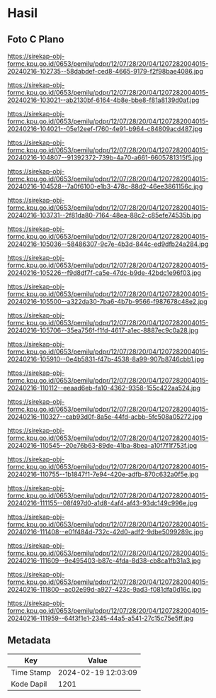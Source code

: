 # Hasil

## Foto C Plano

https://sirekap-obj-formc.kpu.go.id/0653/pemilu/pdpr/12/07/28/20/04/1207282004015-20240216-102735--58dabdef-ced8-4665-9179-f2f98bae4086.jpg

https://sirekap-obj-formc.kpu.go.id/0653/pemilu/pdpr/12/07/28/20/04/1207282004015-20240216-103021--ab2130bf-6164-4b8e-bbe8-f81a8139d0af.jpg

https://sirekap-obj-formc.kpu.go.id/0653/pemilu/pdpr/12/07/28/20/04/1207282004015-20240216-104021--05e12eef-f760-4e91-b964-c84809acd487.jpg

https://sirekap-obj-formc.kpu.go.id/0653/pemilu/pdpr/12/07/28/20/04/1207282004015-20240216-104807--91392372-739b-4a70-a661-6605781315f5.jpg

https://sirekap-obj-formc.kpu.go.id/0653/pemilu/pdpr/12/07/28/20/04/1207282004015-20240216-104528--7a0f6100-e1b3-478c-88d2-46ee3861156c.jpg

https://sirekap-obj-formc.kpu.go.id/0653/pemilu/pdpr/12/07/28/20/04/1207282004015-20240216-103731--2f81da80-7164-48ea-88c2-c85efe74535b.jpg

https://sirekap-obj-formc.kpu.go.id/0653/pemilu/pdpr/12/07/28/20/04/1207282004015-20240216-105036--58486307-9c7e-4b3d-844c-ed9dfb24a284.jpg

https://sirekap-obj-formc.kpu.go.id/0653/pemilu/pdpr/12/07/28/20/04/1207282004015-20240216-105226--f9d8df7f-ca5e-47dc-b9de-42bdc1e96f03.jpg

https://sirekap-obj-formc.kpu.go.id/0653/pemilu/pdpr/12/07/28/20/04/1207282004015-20240216-105500--a322da30-7ba6-4b7b-9566-f987678c48e2.jpg

https://sirekap-obj-formc.kpu.go.id/0653/pemilu/pdpr/12/07/28/20/04/1207282004015-20240216-105706--35ea756f-f1fd-4617-a1ec-8887ec9c0a28.jpg

https://sirekap-obj-formc.kpu.go.id/0653/pemilu/pdpr/12/07/28/20/04/1207282004015-20240216-105910--0e4b5831-f47b-4538-8a99-907b8746cbb1.jpg

https://sirekap-obj-formc.kpu.go.id/0653/pemilu/pdpr/12/07/28/20/04/1207282004015-20240216-110112--eeaad6eb-fa10-4362-9358-155c422aa524.jpg

https://sirekap-obj-formc.kpu.go.id/0653/pemilu/pdpr/12/07/28/20/04/1207282004015-20240216-110327--cab93d0f-8a5e-44fd-acbb-5fc508a05272.jpg

https://sirekap-obj-formc.kpu.go.id/0653/pemilu/pdpr/12/07/28/20/04/1207282004015-20240216-110545--20e76b63-89de-41ba-8bea-a10f7f1f753f.jpg

https://sirekap-obj-formc.kpu.go.id/0653/pemilu/pdpr/12/07/28/20/04/1207282004015-20240216-110755--1b1847f1-7e94-420e-adfb-870c632a0f5e.jpg

https://sirekap-obj-formc.kpu.go.id/0653/pemilu/pdpr/12/07/28/20/04/1207282004015-20240216-111155--08f497d0-a1d8-4af4-af43-93dc149c996e.jpg

https://sirekap-obj-formc.kpu.go.id/0653/pemilu/pdpr/12/07/28/20/04/1207282004015-20240216-111408--e01f484d-732c-42d0-adf2-9dbe5099289c.jpg

https://sirekap-obj-formc.kpu.go.id/0653/pemilu/pdpr/12/07/28/20/04/1207282004015-20240216-111609--9e495403-b87c-4fda-8d38-cb8ca1fb31a3.jpg

https://sirekap-obj-formc.kpu.go.id/0653/pemilu/pdpr/12/07/28/20/04/1207282004015-20240216-111800--ac02e99d-a927-423c-9ad3-f081dfa0d16c.jpg

https://sirekap-obj-formc.kpu.go.id/0653/pemilu/pdpr/12/07/28/20/04/1207282004015-20240216-111959--64f3f1e1-2345-44a5-a541-27c15c75e5ff.jpg


## Metadata

| Key        | Value               |
| ---------- | ------------------- |
| Time Stamp | 2024-02-19 12:03:09 |
| Kode Dapil | 1201                |



